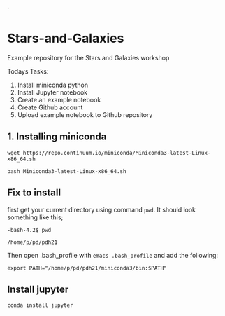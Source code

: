 
`
# Stars-and-Galaxies
Example repository for the Stars and Galaxies workshop

Todays Tasks:
1. Install miniconda python
2. Install Jupyter notebook
3. Create an example notebook
4. Create Github account
5. Upload example notebook to Github repository

## 1. Installing miniconda
`wget https://repo.continuum.io/miniconda/Miniconda3-latest-Linux-x86_64.sh`

`bash Miniconda3-latest-Linux-x86_64.sh`

## Fix to install
first get your current directory using command `pwd`. It should look something like this;

`-bash-4.2$ pwd`

`/home/p/pd/pdh21`

Then open .bash_profile with `emacs .bash_profile` and add the following:

`export PATH="/home/p/pd/pdh21/miniconda3/bin:$PATH"
`
## Install jupyter

`conda install jupyter`

